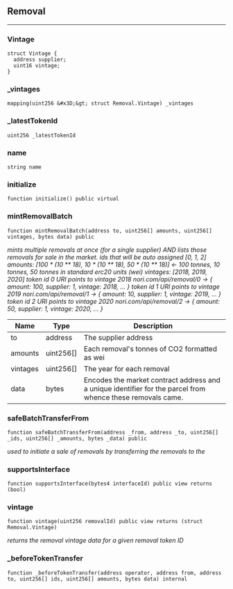 ## Removal

---

### Vintage

```solidity
struct Vintage {
  address supplier;
  uint16 vintage;
}

```

### \_vintages

```solidity
mapping(uint256 &#x3D;&gt; struct Removal.Vintage) _vintages
```

### \_latestTokenId

```solidity
uint256 _latestTokenId
```

### name

```solidity
string name
```

### initialize

```solidity
function initialize() public virtual
```

### mintRemovalBatch

```solidity
function mintRemovalBatch(address to, uint256[] amounts, uint256[] vintages, bytes data) public
```

_mints multiple removals at once (for a single supplier) AND lists those removals for sale in the market.
ids that will be auto assigned [0, 1, 2]
amounts: [100 * (10 ** 18), 10 * (10 ** 18), 50 * (10 ** 18)] &lt;- 100 tonnes, 10 tonnes, 50 tonnes in standard
erc20 units (wei)
vintages: [2018, 2019, 2020]
token id 0 URI points to vintage 2018 nori.com/api/removal/0 -&gt; { amount: 100, supplier: 1, vintage: 2018, ... }
token id 1 URI points to vintage 2019 nori.com/api/removal/1 -&gt; { amount: 10, supplier: 1, vintage: 2019, ... }
token id 2 URI points to vintage 2020 nori.com/api/removal/2 -&gt; { amount: 50, supplier: 1, vintage: 2020, ... }_

| Name     | Type      | Description                                                                                                 |
| -------- | --------- | ----------------------------------------------------------------------------------------------------------- |
| to       | address   | The supplier address                                                                                        |
| amounts  | uint256[] | Each removal&#x27;s tonnes of CO2 formatted as wei                                                          |
| vintages | uint256[] | The year for each removal                                                                                   |
| data     | bytes     | Encodes the market contract address and a unique identifier for the parcel from whence these removals came. |

### safeBatchTransferFrom

```solidity
function safeBatchTransferFrom(address _from, address _to, uint256[] _ids, uint256[] _amounts, bytes _data) public
```

_used to initiate a sale of removals by transferring the removals to the_

### supportsInterface

```solidity
function supportsInterface(bytes4 interfaceId) public view returns (bool)
```

### vintage

```solidity
function vintage(uint256 removalId) public view returns (struct Removal.Vintage)
```

_returns the removal vintage data for a given removal token ID_

### \_beforeTokenTransfer

```solidity
function _beforeTokenTransfer(address operator, address from, address to, uint256[] ids, uint256[] amounts, bytes data) internal
```
